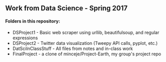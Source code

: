 ## Work from Data Science - Spring 2017

#### Folders in this repository:
* DSProject1 - Basic web scraper using urllib, beautifulsoup, and regular expressions
* DSProject2 - Twitter data visualization (Tweepy API calls, pyplot, etc.)
* DatSciInClassStuff - All files from notes and in-class work
* FinalProject - a clone of minceje/Project-Earth, my group's project repo
